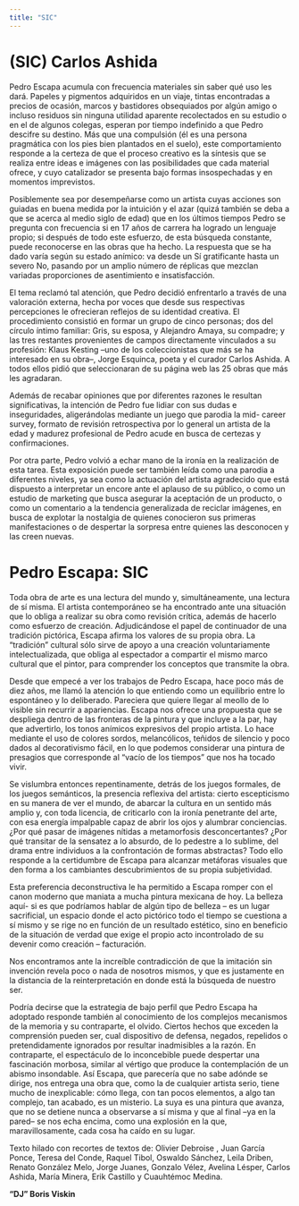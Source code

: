```yaml
---
title: "SIC"
---
```

# (SIC) Carlos Ashida

Pedro Escapa acumula con frecuencia materiales sin saber qué uso les dará. Papeles y pigmentos adquiridos en un viaje, tintas encontradas a precios de ocasión, marcos y bastidores obsequiados por algún amigo o incluso residuos sin ninguna utilidad aparente recolectados en su estudio o en el de algunos colegas, esperan por tiempo indefinido a que Pedro descifre su destino. Más que una compulsión (él es una persona pragmática con los pies bien plantados en el suelo), este comportamiento responde a la certeza de que el proceso creativo es la síntesis que se realiza entre ideas e imágenes con las posibilidades que cada material ofrece, y cuyo catalizador se presenta bajo formas insospechadas y en momentos imprevistos. 

Posiblemente sea por desempeñarse como un artista cuyas acciones son guiadas en buena medida por la intuición y el azar (quizá también se deba a que se acerca al medio siglo de edad) que en los últimos tiempos Pedro se pregunta con frecuencia si en 17 años de carrera ha logrado un lenguaje propio; si después de todo este esfuerzo, de esta búsqueda constante, puede reconocerse en las obras que ha hecho. La respuesta que se ha dado varía según su estado anímico: va desde un Sí gratificante hasta un severo No, pasando por un amplio número de réplicas que mezclan variadas proporciones de asentimiento e insatisfacción. 

El tema reclamó tal atención, que Pedro decidió enfrentarlo a través de una valoración externa, hecha por voces que desde sus respectivas percepciones le ofrecieran reflejos de su identidad creativa. El procedimiento consistió en formar un grupo de cinco personas; dos del círculo íntimo familiar: Gris, su esposa, y Alejandro Amaya, su compadre; y las tres restantes provenientes de campos directamente vinculados a su profesión: Klaus Kesting –uno de los coleccionistas que más se ha interesado en su obra–, Jorge Esquinca, poeta y el curador Carlos Ashida. A todos ellos pidió que seleccionaran de su página web las 25 obras que más les agradaran. 

Además de recabar opiniones que por diferentes razones le resultan significativas, la intención de Pedro fue lidiar con sus dudas e inseguridades, aligerándolas mediante un juego que parodia la mid- career survey, formato de revisión retrospectiva por lo general un artista de la edad y madurez profesional de Pedro acude en busca de certezas y confirmaciones. 

Por otra parte, Pedro volvió a echar mano de la ironía en la realización de esta tarea. Esta exposición puede ser también leída como una parodia a diferentes niveles, ya sea como la actuación del artista agradecido que está dispuesto a interpretar un encore ante el aplauso de su público, o como un estudio de marketing que busca asegurar la aceptación de un producto, o como un comentario a la tendencia generalizada de reciclar imágenes, en busca de explotar la nostalgia de quienes conocieron sus primeras manifestaciones o de despertar la sorpresa entre quienes las desconocen y las creen nuevas.

# Pedro Escapa: SIC

Toda obra de arte es una lectura del mundo y, simultáneamente, una lectura de sí misma. El artista contemporáneo se ha encontrado ante una situación que lo obliga a realizar su obra como revisión crítica, además de hacerlo como esfuerzo de creación. Adjudicándose el papel de continuador de una tradición pictórica, Escapa afirma los valores de su propia obra. La “tradición” cultural sólo sirve de apoyo a una creación voluntariamente intelectualizada, que obliga al espectador a compartir el mismo marco cultural que el pintor, para comprender los conceptos que transmite la obra.
 
Desde que empecé a ver los trabajos de Pedro Escapa, hace poco más de diez años, me llamó la atención lo que entiendo como un equilibrio entre lo espontáneo y lo deliberado. Pareciera que quiere llegar al meollo de lo visible sin recurrir a apariencias. Escapa nos ofrece una propuesta que se despliega dentro de las fronteras de la pintura y que incluye a la par, hay que advertirlo, los tonos anímicos expresivos del propio artista. Lo hace mediante el uso de colores sordos, melancólicos, teñidos de silencio y poco dados al decorativismo fácil, en lo que podemos considerar una pintura de presagios que corresponde al “vacío de los tiempos” que nos ha tocado vivir. 

Se vislumbra entonces repentinamente, detrás de los juegos formales, de los juegos semánticos, la presencia reflexiva del artista: cierto escepticismo en su manera de ver el mundo, de abarcar la cultura en un sentido más amplio y, con toda licencia, de criticarlo con la ironía penetrante del arte, con esa energía impalpable capaz de abrir los ojos y alumbrar conciencias. ¿Por qué pasar de imágenes nítidas a metamorfosis desconcertantes? ¿Por qué transitar de la sensatez a lo absurdo, de lo pedestre a lo sublime, del drama entre individuos a la confrontación de formas abstractas? Todo ello responde a la certidumbre de Escapa para alcanzar metáforas visuales que den forma a los cambiantes descubrimientos de su propia subjetividad. 

Esta preferencia deconstructiva le ha permitido a Escapa romper con el canon moderno que maniata a mucha pintura mexicana de hoy. La belleza aquí- si es que podríamos hablar de algún tipo de belleza – es un lugar sacrificial, un espacio donde el acto pictórico todo el tiempo se cuestiona a sí mismo y se rige no en función de un resultado estético, sino en beneficio de la situación de verdad que exige el propio acto incontrolado de su devenir como creación – facturación. 

Nos encontramos ante la increíble contradicción de que la imitación sin invención revela poco o nada de nosotros mismos, y que es justamente en la distancia de la reinterpretación en donde está la búsqueda de nuestro ser. 

Podría decirse que la estrategia de bajo perfil que Pedro Escapa ha adoptado responde también al conocimiento de los complejos mecanismos de la memoria y su contraparte, el olvido. Ciertos hechos que exceden la comprensión pueden ser, cual dispositivo de defensa, negados, repelidos o pretendidamente ignorados por resultar inadmisibles a la razón. En contraparte, el espectáculo de lo inconcebible puede despertar una fascinación morbosa, similar al vértigo que produce la contemplación de un abismo insondable. Así Escapa, que parecería que no sabe adónde se dirige, nos entrega una obra que, como la de cualquier artista serio, tiene mucho de inexplicable: cómo llega, con tan pocos elementos, a algo tan complejo, tan acabado, es un misterio. La suya es una pintura que avanza, que no se detiene nunca a observarse a sí misma y que al final –ya en la pared– se nos echa encima, como una explosión en la que, maravillosamente, cada cosa ha caído en su lugar. 

Texto hilado con recortes de textos de: Olivier Debroise , Juan García Ponce, Teresa del Conde, Raquel Tibol, Oswaldo Sánchez, Leila Driben, Renato González Melo, Jorge Juanes, Gonzalo Vélez, Avelina Lésper, Carlos Ashida, María Minera, Erik Castillo y Cuauhtémoc Medina. 

**“DJ” Boris Viskin** 


